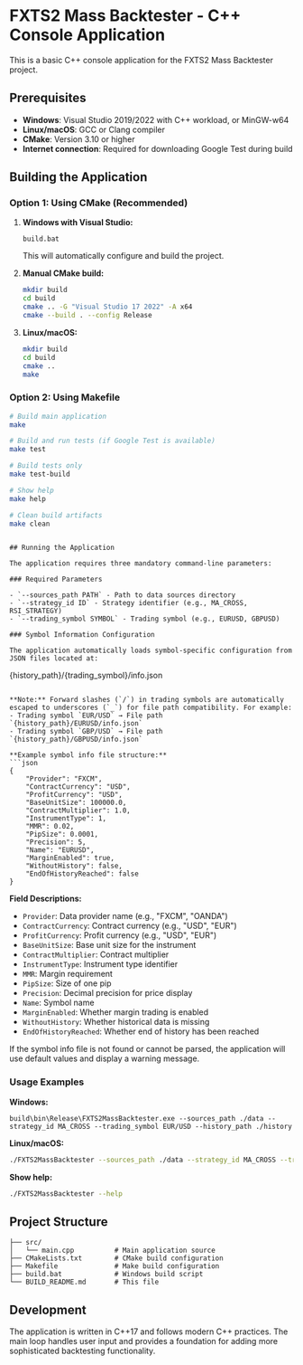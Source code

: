 # FXTS2 Mass Backtester - C++ Console Application

This is a basic C++ console application for the FXTS2 Mass Backtester project.

## Prerequisites

- **Windows**: Visual Studio 2019/2022 with C++ workload, or MinGW-w64
- **Linux/macOS**: GCC or Clang compiler
- **CMake**: Version 3.10 or higher
- **Internet connection**: Required for downloading Google Test during build

## Building the Application

### Option 1: Using CMake (Recommended)

1. **Windows with Visual Studio:**
   ```batch
   build.bat
   ```
   This will automatically configure and build the project.

2. **Manual CMake build:**
   ```bash
   mkdir build
   cd build
   cmake .. -G "Visual Studio 17 2022" -A x64
   cmake --build . --config Release
   ```

3. **Linux/macOS:**
   ```bash
   mkdir build
   cd build
   cmake ..
   make
   ```

### Option 2: Using Makefile

```bash
# Build main application
make

# Build and run tests (if Google Test is available)
make test

# Build tests only
make test-build

# Show help
make help

# Clean build artifacts
make clean
```

```

## Running the Application

The application requires three mandatory command-line parameters:

### Required Parameters

- `--sources_path PATH` - Path to data sources directory
- `--strategy_id ID` - Strategy identifier (e.g., MA_CROSS, RSI_STRATEGY)
- `--trading_symbol SYMBOL` - Trading symbol (e.g., EURUSD, GBPUSD)

### Symbol Information Configuration

The application automatically loads symbol-specific configuration from JSON files located at:
```
{history_path}/{trading_symbol}/info.json
```

**Note:** Forward slashes (`/`) in trading symbols are automatically escaped to underscores (`_`) for file path compatibility. For example:
- Trading symbol `EUR/USD` → File path `{history_path}/EURUSD/info.json`
- Trading symbol `GBP/USD` → File path `{history_path}/GBPUSD/info.json`

**Example symbol info file structure:**
```json
{
    "Provider": "FXCM",
    "ContractCurrency": "USD",
    "ProfitCurrency": "USD",
    "BaseUnitSize": 100000.0,
    "ContractMultiplier": 1.0,
    "InstrumentType": 1,
    "MMR": 0.02,
    "PipSize": 0.0001,
    "Precision": 5,
    "Name": "EURUSD",
    "MarginEnabled": true,
    "WithoutHistory": false,
    "EndOfHistoryReached": false
}
```

**Field Descriptions:**
- `Provider`: Data provider name (e.g., "FXCM", "OANDA")
- `ContractCurrency`: Contract currency (e.g., "USD", "EUR")
- `ProfitCurrency`: Profit currency (e.g., "USD", "EUR")
- `BaseUnitSize`: Base unit size for the instrument
- `ContractMultiplier`: Contract multiplier
- `InstrumentType`: Instrument type identifier
- `MMR`: Margin requirement
- `PipSize`: Size of one pip
- `Precision`: Decimal precision for price display
- `Name`: Symbol name
- `MarginEnabled`: Whether margin trading is enabled
- `WithoutHistory`: Whether historical data is missing
- `EndOfHistoryReached`: Whether end of history has been reached

If the symbol info file is not found or cannot be parsed, the application will use default values and display a warning message.

### Usage Examples

**Windows:**
```batch
build\bin\Release\FXTS2MassBacktester.exe --sources_path ./data --strategy_id MA_CROSS --trading_symbol EUR/USD --history_path ./history
```

**Linux/macOS:**
```bash
./FXTS2MassBacktester --sources_path ./data --strategy_id MA_CROSS --trading_symbol EUR/USD --history_path ./history
```

**Show help:**
```bash
./FXTS2MassBacktester --help
```

## Project Structure

```
├── src/
│   └── main.cpp          # Main application source
├── CMakeLists.txt        # CMake build configuration
├── Makefile              # Make build configuration
├── build.bat             # Windows build script
└── BUILD_README.md       # This file
```

## Development

The application is written in C++17 and follows modern C++ practices. The main loop handles user input and provides a foundation for adding more sophisticated backtesting functionality.
